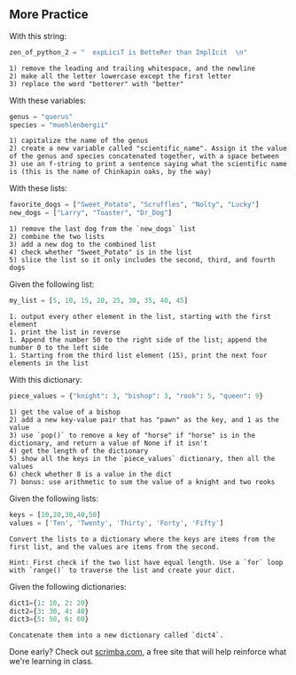 ## More Practice

With this string:
```python
zen_of_python_2 = "  expLiciT is BetteRer than ImplIcit  \n"
```

    1) remove the leading and trailing whitespace, and the newline
    2) make all the letter lowercase except the first letter
    3) replace the word "betterer" with "better"

With these variables:
```python
genus = "querus"
species = "muehlenbergii"
```
    1) capitalize the name of the genus
    2) create a new variable called "scientific_name". Assign it the value of the genus and species concatenated together, with a space between
    3) use an f-string to print a sentence saying what the scientific name is (this is the name of Chinkapin oaks, by the way)

With these lists:
```python
favorite_dogs = ["Sweet_Potato", "Scruffles", "Nolty", "Lucky"]
new_dogs = ["Larry", "Toaster", "Dr_Dog"]
```
    1) remove the last dog from the `new_dogs` list
    2) combine the two lists
    3) add a new dog to the combined list
    4) check whether "Sweet_Potato" is in the list
    5) slice the list so it only includes the second, third, and fourth dogs

Given the following list: 
```python
my_list = [5, 10, 15, 20, 25, 30, 35, 40, 45]
```
    1. output every other element in the list, starting with the first element
    1. print the list in reverse
    1. Append the number 50 to the right side of the list; append the number 0 to the left side
    1. Starting from the third list element (15), print the next four elements in the list


With this dictionary:
```python
piece_values = {"knight": 3, "bishop": 3, "rook": 5, "queen": 9}
```
    1) get the value of a bishop
    2) add a new key-value pair that has "pawn" as the key, and 1 as the value
    3) use `pop()` to remove a key of "horse" if "horse" is in the dictionary, and return a value of None if it isn't
    4) get the length of the dictionary
    5) show all the keys in the `piece_values` dictionary, then all the values
    6) check whether 8 is a value in the dict
    7) bonus: use arithmetic to sum the value of a knight and two rooks

Given the following lists:
```python
keys = [10,20,30,40,50]
values = ['Ten', 'Twenty', 'Thirty', 'Forty', 'Fifty']
```
    Convert the lists to a dictionary where the keys are items from the first list, and the values are items from the second.

    Hint: First check if the two list have equal length. Use a `for` loop with `range()` to traverse the list and create your dict.

Given the following dictionaries:
```python
dict1={1: 10, 2: 20}
dict2={3: 30, 4: 40}
dict3={5: 50, 6: 60}
```
    Concatenate them into a new dictionary called `dict4`.

    

Done early? Check out [scrimba.com](https://scrimba.com/learn/python), a free site that will help reinforce what we're learning in class. 